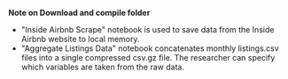**Note on Download and compile folder**

* "Inside Airbnb Scrape" notebook is used to save data from the Inside Airbnb website to local memory. 
* "Aggregate Listings Data" notebook concatenates monthly listings.csv files into a single compressed csv.gz file. The researcher can specify which variables are taken from the raw data.

